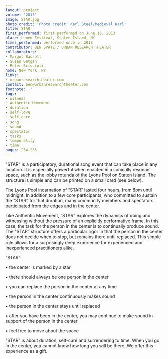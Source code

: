 ```yaml
---
layout: project
volume: '2013'
image: STAR.jpg
photo_credit: 'Photo credit: Karl Steel/Medieval Karl'
title: STAR
first_performed: first performed on June 15, 2013
place: Lumen Festival, Staten Island, NY
times_performed: performed once in 2013
contributor: BEN SPATZ / URBAN RESEARCH THEATER
collaborators:
- Margot Bassett
- Susan Oetgen
- Peter Sciscioli
home: New York, NY
links:
- urbanresearchtheater.com
contact: ben@urbanresearchtheater.com
footnote: ''
tags:
- witness
- Authentic Movement
- duration
- self-love
- self-care
- song
- sound
- spectator
- tasks
- temporality
- time
pages: 254-255
---
```


“STAR” is a participatory, durational song event that can take place in any location. It is especially powerful when enacted in a sonically resonant space, such as the lobby rotunda of the Lyons Pool on Staten Island. The structure is simple and can be printed on a small card (see below).

The Lyons Pool incarnation of “STAR” lasted four hours, from 8pm until midnight. In addition to a few core participants, who committed to sustain the “STAR” for that duration, many community members and spectators participated from the edges and in the center.

Like Authentic Movement, “STAR” explores the dynamics of doing and witnessing without the pressure of an explicitly performative frame. In this case, the task for the person in the center is to continually produce sound. The “STAR” structure offers a particular rigor in that the person in the center does not decide when to stop, but remains there until replaced. This simple rule allows for a surprisingly deep experience for experienced and inexperienced practitioners alike.

“STAR”:

• the center is marked by a star

• there should always be one person in the center

• you can replace the person in the center at any time

• the person in the center continuously makes sound

• the person in the center stays until replaced

• after you have been in the center, you may continue to make sound in support of the person in the center

• feel free to move about the space

“STAR” is about duration, self-care and surrendering to time. When you go in the center, you cannot know how long you will be there. We offer this experience as a gift.
